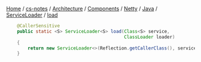 [Home](https://mengxianbin.github.io) /
[cs-notes](https://mengxianbin.github.io/cs-notes/site) /
[Architecture](https://mengxianbin.github.io/cs-notes/site/Architecture) /
[Components](https://mengxianbin.github.io/cs-notes/site/Architecture/Components) /
[Netty](https://mengxianbin.github.io/cs-notes/site/Architecture/Components/Netty) /
[Java](https://mengxianbin.github.io/cs-notes/site/Architecture/Components/Netty/Java) /
[ServiceLoader](https://mengxianbin.github.io/cs-notes/site/Architecture/Components/Netty/Java/ServiceLoader) /
[load](https://mengxianbin.github.io/cs-notes/site/Architecture/Components/Netty/Java/ServiceLoader/load)

```java
    @CallerSensitive
    public static <S> ServiceLoader<S> load(Class<S> service,
                                            ClassLoader loader)
    {
        return new ServiceLoader<>(Reflection.getCallerClass(), service, loader);
    }
```

